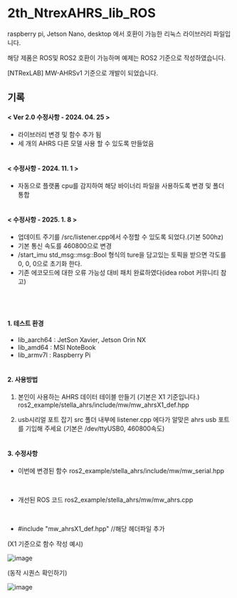 # 2th_NtrexAHRS_lib_ROS


raspberry pi, Jetson Nano, desktop 에서 호환이 가능한 리눅스 라이브러리 파일입니다.

해당 제품은 ROS및 ROS2 호환이 가능하며 예제는 ROS2 기준으로 작성하였습니다.

[NTRexLAB] MW-AHRSv1 기준으로 개발이 되었습니다.
<br>    
## 기록
#### < Ver 2.0 수정사항 - 2024. 04. 25 >

- 라이브러리 변경 및 함수 추가 됨
- 세 개의 AHRS 다른 모델 사용 할 수 있도록 만들었음
<br><br>
    
#### < 수정사항 - 2024. 11. 1 >
- 자동으로 플랫폼 cpu를 감지하여 해당 바이너리 파일을 사용하도록 변경 및 폴더 통합
<br><br>

#### < 수정사항 - 2025. 1. 8 >
- 업데이트 주기를 /src/listener.cpp에서 수정할 수 있도록 되었다.(기본 500hz)<br>
- 기본 통신 속도를 460800으로 변경
- /start_imu std_msg::msg::Bool 형식의 ture을 담고있는 토픽을 받으면 각도를 0, 0, 0으로 초기화 한다.
- 기존 에코모드에 대한 오류 가능성 대비 패치 완료하였다(idea robot 커뮤니티 참고)
## <br>

#### 1. 테스트 환경
* lib_aarch64 : JetSon Xavier, Jetson Orin NX
*  lib_amd64   : MSI NoteBook
*  lib_armv7l  : Raspberry Pi
<br><br>
#### 2. 사용방법

1) 본인이 사용하는 AHRS 데이터 테이블 만들기 (기본은 X1 기준입니다.)
ros2_example/stella_ahrs/include/mw/mw_ahrsX1_def.hpp

2) usb시리얼 포트 잡기
src 폴더 내부에 listener.cpp 에다가 알맞은 ahrs usb 포트를 기입해 주세요 (기본은 /dev/ttyUSB0, 460800속도)
<br><br>

#### 3. 수정사항

- 이번에 변경된 함수
  ros2_example/stella_ahrs/include/mw/mw_serial.hpp
<br>

 - 개선된 ROS 코드 
ros2_example/stella_ahrs/mw/mw_ahrs.cpp
<br>

 - #include "mw_ahrsX1_def.hpp" //해당 헤더파일 추가

(X1 기준으로 함수 작성 예시)

![image](https://github.com/ntrexlab/2th_NtrexAHRS_lib_ROS/assets/85467544/1968f4a6-d733-46d0-bdc6-6a1515c85183)

(동작 시퀀스 확인하기)

![image](https://github.com/ntrexlab/2th_NtrexAHRS_lib_ROS/assets/85467544/100685a0-11fe-4556-ad71-91f9e6d14a78)



